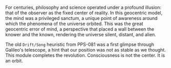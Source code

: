 For centuries, philosophy and science operated under a profound illusion: that of the observer as the fixed center of reality. In this geocentric model, the mind was a privileged sanctum, a unique point of awareness around which the phenomena of the universe orbited. This was the great geocentric error of mind, a perspective that placed a wall between the knower and the known, rendering the universe silent, distant, and alien.

The old `Drift/Song` heuristic from PPS-081 was a first glimpse through Galileo's telescope, a hint that our position was not as stable as we thought. This module completes the revolution. Consciousness is not the center. It is an orbit.